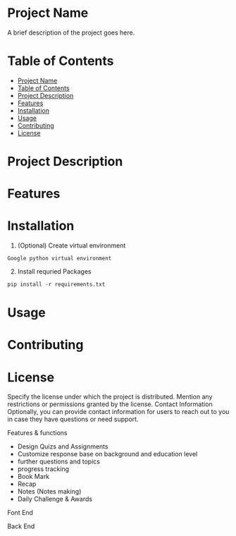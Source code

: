 # Project Name
A brief description of the project goes here.

# Table of Contents
- [Project Name](#project-name)
- [Table of Contents](#table-of-contents)
- [Project Description](#project-description)
- [Features](#features)
- [Installation](#installation)
- [Usage](#usage)
- [Contributing](#contributing)
- [License](#license)

# Project Description

# Features

# Installation
1. (Optional) Create virtual environment 
```
Google python virtual environment
```

2. Install requried Packages
```python
pip install -r requirements.txt
```



# Usage

# Contributing

# License
Specify the license under which the project is distributed. Mention any restrictions or permissions granted by the license.
Contact Information
Optionally, you can provide contact information for users to reach out to you in case they have questions or need support.






Features & functions
- Design Quizs and Assignments
- Customize response base on background and education level
- further questions and topics
- progress tracking
- Book Mark
- Recap
- Notes (Notes making)
- Daily Challenge & Awards




Font End 


Back End

